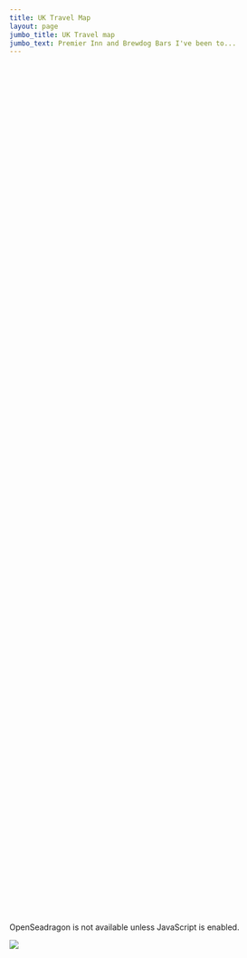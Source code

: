 ```yaml
---
title: UK Travel Map
layout: page
jumbo_title: UK Travel map
jumbo_text: Premier Inn and Brewdog Bars I've been to...
---
```


<div id="openseadragon1" style="width: 100%"></div>


<script src="/public/maps/openseadragon.min.js"></script>

<div id="travelmap" style="width: 100%; height: 1500px;"></div>
<script type="text/javascript">
    OpenSeadragon({
        id:            "travelmap",
        defaultZoomLevel: 	1,
        tileSources:   {
            type: 'image',
            url:  '/images/premier-inn-map-nov-17.png'
        }
    });
</script>
<noscript>
    <p>OpenSeadragon is not available unless JavaScript is enabled.</p>
    <img src='/images/premier-inn-map-nov-17.png'
         />
</noscript>
